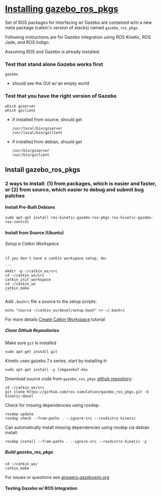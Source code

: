 # [Installing gazebo_ros_pkgs][1]

Set of ROS packages for interfacing w/ Gazebo are contained w/in a new meta package (catkin's version of stacks) named `gazebo_ros_pkgs`

Following instructions are for Gazebo integration using ROS Kinetic, ROS Jade, and ROS Indigo.

Assuming ROS and Gazebo is already installed.

### Test that stand alone Gazebo works first

```
gazebo
```

- should see the GUI w/ an empty world

### Test that you have the right version of Gazebo

```
which gzserver
which gzclient
```

- if installed from source, should get
    
    ```
    /usr/local/bin/gzserver
    /usr/local/bin/gzclient
    ```

- if installed from debian, should get

    ```
    /usr/bin/gzserver
    /usr/bin/gzclient
    ```

## Install gazebo_ros_pkgs

### 2 ways to install: (1) from packages, which is easier and faster, or (2) from source, which easier to debug and submit bug patches

#### Install Pre-Built Debians

```
sudo apt-get install ros-kinetic-gazebo-ros-pkgs ros-kinetic-gazebo-ros-control
```

#### Install from Source (Ubuntu)

###### Setup a Catkin Workspace

    if you don't have a catkin workspace setup, do:

    ```
    mkdir -p ~/catkin_ws/src
    cd ~/catkin_ws/src
    catkin_init_workspace
    cd ~/catkin_ws
    catkin_make
    ```

Add `.bashrc` file a source to the setup scripts:

```
echo "source ~/catkin_ws/devel/setup.bash" >> ~/.bashrc
```

For more details [Create Catkin Workspace][2] tutorial

##### Clone Github Repositories

Make sure `git` is installed

```
sudo apt-get install git
```

Kinetic uses gazebo 7.x series, start by installing it:

```
sudo apt-get install -y libgazebo7-dev
```

Download source code from `gazebo_ros_pkgs` [github repository][3]:

```
cd ~/catkin_ws/src
git clone https://github.com/ros-simulation/gazebo_ros_pkgs.git -b kinetic-devel
```

Check for missing dependencies using rosdep:

```
rosdep update
rosdep check --from-paths . --ignore-src --rosdistro kinetic
```

Can automatically install missing dependencies using rosdep via debian install:

```
rosdep install --from-paths . --ignore-src --rosdistro kinetic -y
```

##### Build gazebo_ros_pkgs

```
cd ~/catkin_ws/
catkin_make
```

For issues or questions see [answers.gazebosim.org][4]

#### Testing Gazebo w/ ROS Integration





[1]: http://gazebosim.org/tutorials?tut=ros_installing&cat=connect_ros
[2]: http://www.ros.org/wiki/catkin/Tutorials/create_a_workspace
[3]: https://github.com/ros-simulation/gazebo_ros_pkgs
[4]: http://answers.gazebosim.org/questions/
